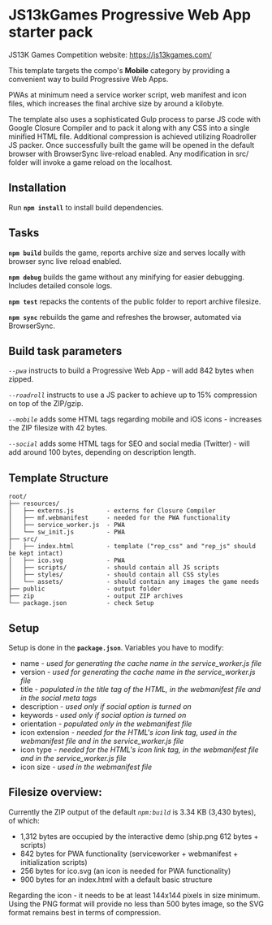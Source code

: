 # JS13kGames Progressive Web App starter pack

JS13K Games Competition website: https://js13kgames.com/

This template targets the compo's **Mobile** category by providing a convenient way to build Progressive Web Apps.

PWAs at minimum need a service worker script, web manifest and icon files, which increases the final archive size by around a kilobyte.

The template also uses a sophisticated Gulp process to parse JS code with Google Closure Compiler and to pack it along with any CSS into a single minified HTML file. Additional compression is achieved utilizing Roadroller JS packer. Once successfully built the game will be opened in the default browser with BrowserSync live-reload enabled. Any modification in src/ folder will invoke a game reload on the localhost.

## Installation
Run **`npm install`** to install build dependencies.

## Tasks
**`npm build`** builds the game, reports archive size and serves locally with browser sync live reload enabled.

**`npm debug`** builds the game without any minifying for easier debugging. Includes detailed console logs.

**`npm test`** repacks the contents of the public folder to report archive filesize.

**`npm sync`** rebuilds the game and refreshes the browser, automated via BrowserSync.

## Build task parameters
*`--pwa`* instructs to build a Progressive Web App - will add 842 bytes when zipped.

*`--roadroll`* instructs to use a JS packer to achieve up to 15% compression on top of the ZIP/gzip.

*`--mobile`* adds some HTML tags regarding mobile and iOS icons - increases the ZIP filesize with 42 bytes.

*`--social`* adds some HTML tags for SEO and social media (Twitter) - will add around 100 bytes, depending on description length.

## Template Structure
```
root/
├── resources/
│   ├── externs.js         - externs for Closure Compiler
│   ├── mf.webmanifest     - needed for the PWA functionality
│   ├── service_worker.js  - PWA
│   └── sw_init.js         - PWA
├── src/
│   ├── index.html         - template ("rep_css" and "rep_js" should be kept intact)
│   ├── ico.svg            - PWA
│   ├── scripts/           - should contain all JS scripts
│   ├── styles/            - should contain all CSS styles
│   └── assets/            - should contain any images the game needs
├── public                 - output folder
├── zip                    - output ZIP archives
└── package.json           - check Setup
```

## Setup
Setup is done in the **`package.json`**. Variables you have to modify:

- name - *used for generating the cache name in the service_worker.js file*
- version - *used for generating the cache name in the service_worker.js file*
- title - *populated in the title tag of the HTML, in the webmanifest file and in the social meta tags*
- description - *used only if social option is turned on*
- keywords - *used only if social option is turned on*
- orientation - *populated only in the webmanifest file*
- icon extension - *needed for the HTML's icon link tag, used in the webmanifest file and in the service_worker.js file*
- icon type - *needed for the HTML's icon link tag, in the webmanifest file and in the service_worker.js file*
- icon size - *used in the webmanifest file*

## Filesize overview:
Currently the ZIP output of the default *`npm:build`* is 3.34 KB (3,430 bytes), of which:
 - 1,312 bytes are occupied by the interactive demo (ship.png 612 bytes + scripts)
 - 842 bytes for PWA functionality (serviceworker + webmanifest + initialization scripts)
 - 256 bytes for ico.svg (an icon is needed for PWA functionality)
 - 900 bytes for an index.html with a default basic structure

Regarding the icon - it needs to be at least 144x144 pixels in size minimum. Using the PNG format will provide no less than 500 bytes image, so the SVG format remains best in terms of compression.
